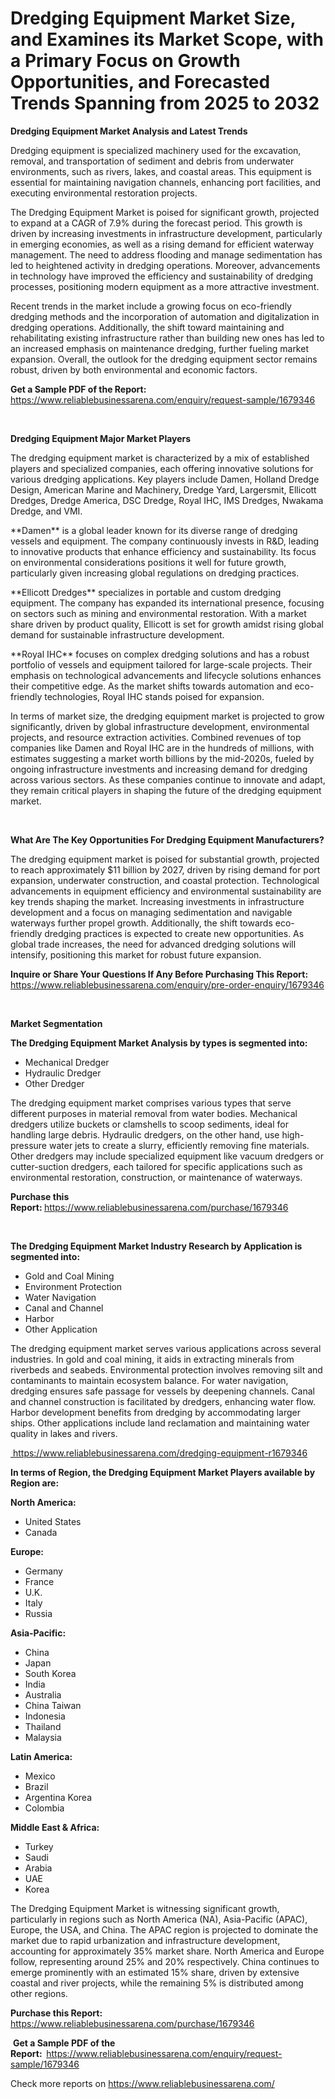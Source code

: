 <p><h1>Dredging Equipment Market Size, and Examines its Market Scope, with a Primary Focus on Growth Opportunities, and Forecasted Trends Spanning from 2025 to 2032</h1></p><p><strong>Dredging Equipment Market Analysis and Latest Trends</strong></p>
<p><p>Dredging equipment is specialized machinery used for the excavation, removal, and transportation of sediment and debris from underwater environments, such as rivers, lakes, and coastal areas. This equipment is essential for maintaining navigation channels, enhancing port facilities, and executing environmental restoration projects.</p><p>The Dredging Equipment Market is poised for significant growth, projected to expand at a CAGR of 7.9% during the forecast period. This growth is driven by increasing investments in infrastructure development, particularly in emerging economies, as well as a rising demand for efficient waterway management. The need to address flooding and manage sedimentation has led to heightened activity in dredging operations. Moreover, advancements in technology have improved the efficiency and sustainability of dredging processes, positioning modern equipment as a more attractive investment.</p><p>Recent trends in the market include a growing focus on eco-friendly dredging methods and the incorporation of automation and digitalization in dredging operations. Additionally, the shift toward maintaining and rehabilitating existing infrastructure rather than building new ones has led to an increased emphasis on maintenance dredging, further fueling market expansion. Overall, the outlook for the dredging equipment sector remains robust, driven by both environmental and economic factors.</p></p>
<p><strong>Get a Sample PDF of the Report:&nbsp;</strong> <a href="https://www.reliablebusinessarena.com/enquiry/request-sample/1679346?utm_campaign=3098&utm_medium=2&utm_source=Github&utm_content=ia&utm_term=24032025&utm_id=dredging-equipment">https://www.reliablebusinessarena.com/enquiry/request-sample/1679346</a></p>
<p>&nbsp;</p>
<p><strong>Dredging Equipment Major Market Players</strong></p>
<p><p>The dredging equipment market is characterized by a mix of established players and specialized companies, each offering innovative solutions for various dredging applications. Key players include Damen, Holland Dredge Design, American Marine and Machinery, Dredge Yard, Largersmit, Ellicott Dredges, Dredge America, DSC Dredge, Royal IHC, IMS Dredges, Nwakama Dredge, and VMI.</p><p>**Damen** is a global leader known for its diverse range of dredging vessels and equipment. The company continuously invests in R&D, leading to innovative products that enhance efficiency and sustainability. Its focus on environmental considerations positions it well for future growth, particularly given increasing global regulations on dredging practices.</p><p>**Ellicott Dredges** specializes in portable and custom dredging equipment. The company has expanded its international presence, focusing on sectors such as mining and environmental restoration. With a market share driven by product quality, Ellicott is set for growth amidst rising global demand for sustainable infrastructure development.</p><p>**Royal IHC** focuses on complex dredging solutions and has a robust portfolio of vessels and equipment tailored for large-scale projects. Their emphasis on technological advancements and lifecycle solutions enhances their competitive edge. As the market shifts towards automation and eco-friendly technologies, Royal IHC stands poised for expansion.</p><p>In terms of market size, the dredging equipment market is projected to grow significantly, driven by global infrastructure development, environmental projects, and resource extraction activities. Combined revenues of top companies like Damen and Royal IHC are in the hundreds of millions, with estimates suggesting a market worth billions by the mid-2020s, fueled by ongoing infrastructure investments and increasing demand for dredging across various sectors. As these companies continue to innovate and adapt, they remain critical players in shaping the future of the dredging equipment market.</p></p>
<p>&nbsp;</p>
<p><strong>What Are The Key Opportunities For Dredging Equipment Manufacturers?</strong></p>
<p><p>The dredging equipment market is poised for substantial growth, projected to reach approximately $11 billion by 2027, driven by rising demand for port expansion, underwater construction, and coastal protection. Technological advancements in equipment efficiency and environmental sustainability are key trends shaping the market. Increasing investments in infrastructure development and a focus on managing sedimentation and navigable waterways further propel growth. Additionally, the shift towards eco-friendly dredging practices is expected to create new opportunities. As global trade increases, the need for advanced dredging solutions will intensify, positioning this market for robust future expansion.</p></p>
<p><strong>Inquire or Share Your Questions If Any Before Purchasing This Report:</strong> <a href="https://www.reliablebusinessarena.com/enquiry/pre-order-enquiry/1679346?utm_campaign=3098&utm_medium=2&utm_source=Github&utm_content=ia&utm_term=24032025&utm_id=dredging-equipment">https://www.reliablebusinessarena.com/enquiry/pre-order-enquiry/1679346</a></p>
<p>&nbsp;</p>
<p><strong>Market Segmentation</strong></p>
<p><strong>The Dredging Equipment Market Analysis by types is segmented into:</strong></p>
<p><ul><li>Mechanical Dredger</li><li>Hydraulic Dredger</li><li>Other Dredger</li></ul></p>
<p><p>The dredging equipment market comprises various types that serve different purposes in material removal from water bodies. Mechanical dredgers utilize buckets or clamshells to scoop sediments, ideal for handling large debris. Hydraulic dredgers, on the other hand, use high-pressure water jets to create a slurry, efficiently removing fine materials. Other dredgers may include specialized equipment like vacuum dredgers or cutter-suction dredgers, each tailored for specific applications such as environmental restoration, construction, or maintenance of waterways.</p></p>
<p><strong>Purchase this Report:&nbsp;</strong><a href="https://www.reliablebusinessarena.com/purchase/1679346?utm_campaign=3098&utm_medium=2&utm_source=Github&utm_content=ia&utm_term=24032025&utm_id=dredging-equipment">https://www.reliablebusinessarena.com/purchase/1679346</a></p>
<p>&nbsp;</p>
<p><strong>The Dredging Equipment Market Industry Research by Application is segmented into:</strong></p>
<p><ul><li>Gold and Coal Mining</li><li>Environment Protection</li><li>Water Navigation</li><li>Canal and Channel</li><li>Harbor</li><li>Other Application</li></ul></p>
<p><p>The dredging equipment market serves various applications across several industries. In gold and coal mining, it aids in extracting minerals from riverbeds and seabeds. Environmental protection involves removing silt and contaminants to maintain ecosystem balance. For water navigation, dredging ensures safe passage for vessels by deepening channels. Canal and channel construction is facilitated by dredgers, enhancing water flow. Harbor development benefits from dredging by accommodating larger ships. Other applications include land reclamation and maintaining water quality in lakes and rivers.</p></p>
<p><a href="https://www.reliablebusinessarena.com/dredging-equipment-r1679346?utm_campaign=3098&utm_medium=2&utm_source=Github&utm_content=ia&utm_term=24032025&utm_id=dredging-equipment">&nbsp;https://www.reliablebusinessarena.com/dredging-equipment-r1679346</a></p>
<p><strong>In terms of Region, the Dredging Equipment Market Players available by Region are:</strong></p>
<p>
    <p> <strong> North America: </strong>
        <ul>
            <li>United States</li>
            <li>Canada</li>
        </ul>
        </p> 
    <p> <strong> Europe: </strong>
        <ul>
            <li>Germany</li>
            <li>France</li>
            <li>U.K.</li>
            <li>Italy</li>
            <li>Russia</li>
        </ul>
        </p> 
    <p> <strong> Asia-Pacific: </strong>
        <ul>
            <li>China</li>
            <li>Japan</li>
            <li>South Korea</li>
            <li>India</li>
            <li>Australia</li>
            <li>China Taiwan</li>
            <li>Indonesia</li>
            <li>Thailand</li>
            <li>Malaysia</li>
        </ul>
        </p> 
    <p> <strong> Latin America: </strong>
        <ul>
            <li>Mexico</li>
            <li>Brazil</li>
            <li>Argentina Korea</li>
            <li>Colombia</li>
        </ul>
        </p> 
    <p> <strong> Middle East & Africa: </strong>
        <ul>
            <li>Turkey</li>
            <li>Saudi</li>
            <li>Arabia</li>
            <li>UAE</li>
            <li>Korea</li>
        </ul>
    </p>
    </p>
<p><p>The Dredging Equipment Market is witnessing significant growth, particularly in regions such as North America (NA), Asia-Pacific (APAC), Europe, the USA, and China. The APAC region is projected to dominate the market due to rapid urbanization and infrastructure development, accounting for approximately 35% market share. North America and Europe follow, representing around 25% and 20% respectively. China continues to emerge prominently with an estimated 15% share, driven by extensive coastal and river projects, while the remaining 5% is distributed among other regions.</p></p>
<p><strong>Purchase this Report: </strong><a href="https://www.reliablebusinessarena.com/purchase/1679346?utm_campaign=3098&utm_medium=2&utm_source=Github&utm_content=ia&utm_term=24032025&utm_id=dredging-equipment">https://www.reliablebusinessarena.com/purchase/1679346</a></p>
<p>&nbsp;<strong>Get a Sample PDF of the Report:&nbsp;&nbsp;</strong><a href="https://www.reliablebusinessarena.com/enquiry/request-sample/1679346?utm_campaign=3098&utm_medium=2&utm_source=Github&utm_content=ia&utm_term=24032025&utm_id=dredging-equipment">https://www.reliablebusinessarena.com/enquiry/request-sample/1679346</a></p>
<p><strong></strong></p>
<p>Check more reports on <a href="https://www.reliablebusinessarena.com/?utm_campaign=3098&utm_medium=2&utm_source=Github&utm_content=ia&utm_term=24032025&utm_id=dredging-equipment">https://www.reliablebusinessarena.com/</a></p>